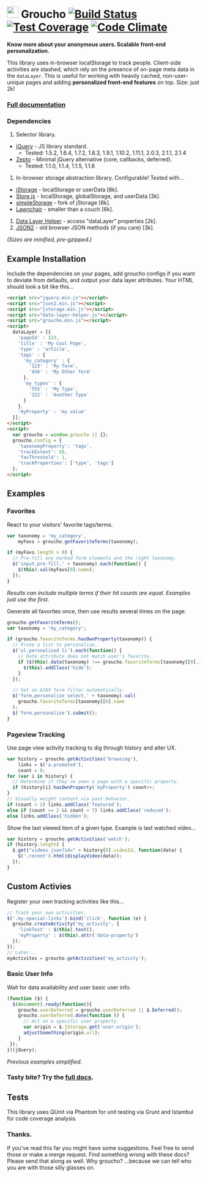 <img src="https://raw.githubusercontent.com/tableau-mkt/groucho/master/groucho.png?raw=true" height="30" style="bottom:2px"> Groucho [![Build Status](https://travis-ci.org/tableau-mkt/groucho.svg?branch=master)](https://travis-ci.org/tableau-mkt/groucho) [![Test Coverage](https://codeclimate.com/github/tableau-mkt/groucho/badges/coverage.svg)](https://codeclimate.com/github/tableau-mkt/groucho) [![Code Climate](https://codeclimate.com/github/tableau-mkt/groucho/badges/gpa.svg)](https://codeclimate.com/github/tableau-mkt/groucho)
==============

**Know more about your anonymous users. Scalable front-end personalization.**

This library uses in-browser localStorage to track people. Client-side activities are stashed, which rely on the presence of on-page meta data in the `dataLayer`. This is useful for working with heavily cached, non-user-unique pages and adding __personalized front-end features__ on top. Size: just 2k!

### [Full documentation](DOCS.md)

### Dependencies
1. Selector library.
 * [jQuery](http://jquery.com) - JS library standard.
   - Tested: 1.5.2, 1.6.4, 1.7.2, 1.8.3, 1.9.1, 1.10.2, 1.11.1, 2.0.3, 2.1.1, 2.1.4
 * [Zepto](http://zeptojs.com) - Minimal jQuery alternative (core, callbacks, deferred).
   - Tested: 1.1.0, 1.1.4, 1.1.5, 1.1.6
1. In-browser storage abstraction library. Configurable! Tested with...
 * [jStorage](http://jstorage.info) - localStorage or userData [8k].
 * [Store.js](https://github.com/marcuswestin/store.js) - localStorage, globalStorage, and userData [3k].
 * [simpleStorage](https://github.com/andris9/simpleStorage) - fork of jStorage [6k].
 * [Lawnchair](http://brian.io/lawnchair) - smaller than a couch [6k].
1. [Data Layer Helper](https://github.com/google/data-layer-helper) - access "dataLayer" properties [2k].
1. [JSON2](https://github.com/douglascrockford/JSON-js) - old browser JSON methods (if you care) [3k].

_(Sizes are minified, pre-gzipped.)_

## Example Installation
Include the dependencies on your pages, add groucho configs if you want to deviate from defaults, and output your data layer attributes. Your HTML should look a bit like this...

```html
<script src="jquery.min.js"></script>
<script src="json2.min.js"></script>
<script src="jstorage.min.js"></script>
<script src="data-layer-helper.js"></script>
<script src="groucho.min.js"></script>
<script>
  dataLayer = [{
    'pageId' : 123,
    'title' : 'My Cool Page',
    'type' : 'article',
    'tags' : {
      'my_category' : {
        '123' : 'My Term',
        '456' : 'My Other Term'
      },
      'my_types' : {
        '555' : 'My Type',
        '222' : 'Another Type'
      }
    },
    'myProperty' : 'my value'
  }];
</script>
<script>
  var groucho = window.groucho || {};
  groucho.config = {
    'taxonomyProperty': 'tags',
    'trackExtent': 50,
    'favThreshold': 1,
    'trackProperties': ['type', 'tags']
  };
</script>
```

## Examples

### Favorites

React to your visitors' favorite tags/terms.

```javascript
var taxonomy = 'my_category',
    myFavs = groucho.getFavoriteTerms(taxonomy);

if (myFavs.length > 0) {
  // Pre-fill any marked form elements and the right taxonomy.
  $('input.pre-fill.' + taxonomy).each(function() {
    $(this).val(myFavs[0].name);
  });
}
```

_Results can include multiple terms if their hit counts are equal. Examples just use the first._

Generate all favorites once, then use results several times on the page.

```javascript
groucho.getFavoriteTerms();
var taxonomy = 'my_category';

if (groucho.favoriteTerms.hasOwnProperty(taxonomy)) {
  // Prune a list to personalize.
  $('ul.peronalized li').each(function() {
    // Data attribute does not match user's favorite.
    if ($(this).data(taxonomy) !== groucho.favoriteTerms[taxonomy][0].id) {
      $(this).addClass('hide');
    }
  });

  // Set an AJAX form filter automatically.
  $('form.personalize select.' + taxonomy).val(
    groucho.favoriteTerms[taxonomy][0].name
  );
  $('form.personalize').submit();
}
```

### Pageview Tracking

Use page view activity tracking to dig through history and alter UX.

```javascript
var history = groucho.getActivities('browsing'),
    links = $('a.promoted'),
    count = 0;
for (var i in history) {
  // Determine if they've seen a page with a specific property.
  if (history[i].hasOwnProperty('myProperty') count++;
}
// Visually weight content via past behavior.
if (count < 2) links.addClass('featured');
else if (count >= 2 && count < 7) links.addClass('reduced');
else links.addClass('hidden');
```
Show the last viewed item of a given type. Example is last watched video...

```javascript
var history = groucho.getActivities('watch');
if (history.length) {
  $.get("videos.json?id=" + history[0].videoId, function(data) {
    $('.recent').html(displayVideo(data));
  });
}
```

## Custom Activies

Register your own tracking activities like this...

```javascript
// Track your own activities.
$('.my-special-links').bind('click', function (e) {
  groucho.createActivity('my_activity', {
    'linkText' : $(this).text(),
    'myProperty' : $(this).attr('data-property')
  });
});
// Later...
myActivites = groucho.getActivities('my_activity');
```

### Basic User Info

Wait for data availability and user basic user info.

```javascript
(function ($) {
  $(document).ready(function(){
    groucho.userDeferred = groucho.userDeferred || $.Deferred();
    groucho.userDeferred.done(function () {
      // Act on a specific user property.
      var origin = $.jStorage.get('user.origin');
      adjustSomething(origin.url);
    }
 });
})(jQuery);
```
_Previous examples simplified._

### Tasty bite? Try the [full docs](DOCS.md).

## Tests
This library uses QUnit via Phantom for unit testing via Grunt and Istambul for code coverage analysis.

### Thanks.
If you've read this far you might have some suggestions. Feel free to send those or make a merge request.
Find something wrong with these docs? Please send that along as well. Why groucho? ...because we can tell who you are with those silly glasses on.
